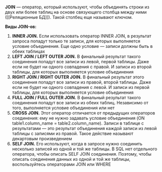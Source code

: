 **JOIN** — оператор, который используют, чтобы объединять строки из двух или более таблиц на основе связующего столбца между ними ([[Реляционные БД]]). Такой столбец еще называют ключом.

**Виды JOIN-ов:**
1) **INNER JOIN.** Если использовать оператор INNER JOIN, в результат запроса попадут только те записи, для которых выполняется условие объединения. Еще одно условие — записи должны быть в обеих таблицах
2) **LEFT JOIN / LEFT OUTER JOIN.** В финальный результат такого соединения попадут все записи из левой, первой таблицы. Даже если не будет ни одного совпадения с правой. И записи из второй таблицы, для которых выполняется условие объединения
3) **RIGHT JOIN / RIGHT OUTER JOIN.** В финальный результат этого соединения попадут все записи из правой, второй таблицы. Даже если не будет ни одного совпадения с левой. И записи из первой таблицы, для которых выполняется условие объединения
4) **FULL JOIN / FULL OUTER JOIN.** В финальный результат такого соединения попадут все записи из обеих таблиц. Независимо от того, выполняется условие объединения или нет
5) **CROSS JOIN.** Этот оператор отличается от предыдущих операторов соединения: ему не нужно задавать условие объединения (ON table1.column_name = table2.column_name). Записи в таблице с результатами — это результат объединения каждой записи из левой таблицы с записями из правой. Такое действие называют декартовым произведением
6) **SELF JOIN.**  Его используют, когда в запросе нужно соединить несколько записей из одной и той же таблицы. В SQL нет отдельного оператора, чтобы описать SELF JOIN соединения. Поэтому, чтобы описать соединения данных из одной и той же таблицы, воспользуйтесь операторами JOIN или WHERE